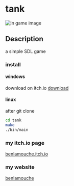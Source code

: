 # tank

![in game image](https://img.itch.zone/aW1nLzE5MDUwMDcuZ2lm/original/19KxX4.gif)

## Description

a simple SDL game

### install

#### windows

download on itch.io
[download](https://benlamouche.itch.io/mission-intersideral)

#### linux

after git clone

```bash
cd tank
make
./bin/main
```

### my itch.io page

[benlamouche.itch.io](https://benlamouche.itch.io/)

### my website

[benlamouche](http://benlamouche.ddns.net/)
